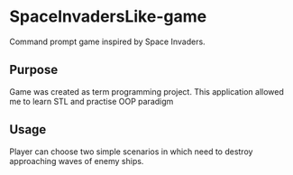 # SpaceInvadersLike-game
Command prompt game inspired by Space Invaders.

## Purpose
Game was created as term programming project. This application allowed me to learn STL and practise OOP paradigm

## Usage
Player can choose two simple scenarios in which need to destroy approaching waves of enemy ships.
